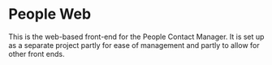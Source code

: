# People Web

This is the web-based front-end for the People Contact Manager. It is set up as a separate project partly for ease of
management and partly to allow for other front ends.

